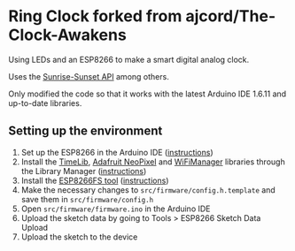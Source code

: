 Ring Clock forked from ajcord/The-Clock-Awakens
===============================================

Using LEDs and an ESP8266 to make a smart digital analog clock.

Uses the [Sunrise-Sunset API](http://sunrise-sunset.org/api) among others.

Only modified the code so that it works with the latest Arduino IDE 1.6.11 and up-to-date libraries.

Setting up the environment
--------------------------

1. Set up the ESP8266 in the Arduino IDE ([instructions](https://github.com/esp8266/Arduino#installing-with-boards-manager))
2. Install the [TimeLib](https://github.com/PaulStoffregen/Time), [Adafruit NeoPixel](https://github.com/adafruit/Adafruit_NeoPixel) and [WiFiManager](https://github.com/tzapu/WiFiManager) libraries through the Library Manager ([instructions](https://www.arduino.cc/en/Guide/Libraries#toc3))
3. Install the [ESP8266FS tool](https://github.com/esp8266/arduino-esp8266fs-plugin/releases/download/0.2.0/ESP8266FS-0.2.0.zip) ([instructions](https://github.com/esp8266/arduino-esp8266fs-plugin))
4. Make the necessary changes to `src/firmware/config.h.template` and save them in `src/firmware/config.h`
5. Open `src/firmware/firmware.ino` in the Arduino IDE
6. Upload the sketch data by going to Tools > ESP8266 Sketch Data Upload
7. Upload the sketch to the device
